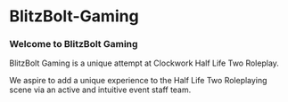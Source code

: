 # BlitzBolt-Gaming

### Welcome to BlitzBolt Gaming
BlitzBolt Gaming is a unique attempt at Clockwork Half Life Two Roleplay.

We aspire to add a unique experience to the Half Life Two Roleplaying scene via an active and intuitive event staff team.
